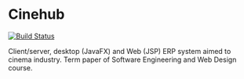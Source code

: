 # Cinehub

[![Build Status](https://travis-ci.com/TTBMP/Cinehub.svg?branch=master)](https://travis-ci.com/TTBMP/Cinehub)

Client/server, desktop (JavaFX) and Web (JSP) ERP system aimed to cinema industry. Term paper of Software Engineering and Web Design course.
